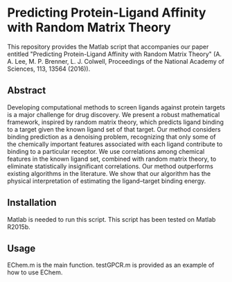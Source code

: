# Predicting Protein-Ligand Affinity with Random Matrix Theory
This repository provides the Matlab script that accompanies our paper entitled "Predicting Protein-Ligand Affinity with Random Matrix Theory" (A. A. Lee, M. P. Brenner, L. J. Colwell, Proceedings of the National Academy of Sciences, 113, 13564 (2016)). 

## Abstract
Developing computational methods to screen ligands against protein targets is a major challenge for drug discovery. We present a robust mathematical framework, inspired by random matrix theory, which predicts ligand binding to a target given the known ligand set of that target. Our method considers binding prediction as a denoising problem, recognizing that only some of the chemically important features associated with each ligand contribute to binding to a particular receptor. We use correlations among chemical features in the known ligand set, combined with random matrix theory, to eliminate statistically insignificant correlations. Our method outperforms existing algorithms in the literature. We show that our algorithm has the physical interpretation of estimating the ligand–target binding energy.

## Installation
Matlab is needed to run this script. This script has been tested on Matlab R2015b. 

## Usage  
EChem.m is the main function. testGPCR.m is provided as an example of how to use EChem. 
